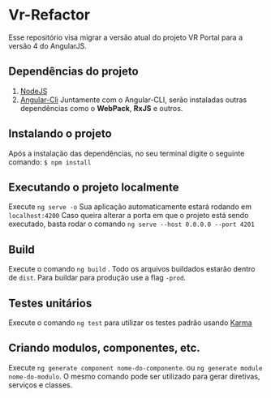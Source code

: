 Vr-Refactor
===================

Esse repositório visa migrar a versão atual do projeto VR Portal para a versão 4 do AngularJS.


Dependências do projeto
-------------

 1. [NodeJS](https://nodejs.org/en/download/)
 2. [Angular-Cli](https://github.com/angular/angular-cli)
Juntamente com o Angular-CLI, serão instaladas outras dependências como o **WebPack**, **RxJS** e outros.

Instalando o projeto
-------------
Após a instalação das dependências, no seu terminal digite o seguinte comando: `$ npm install`


Executando o projeto localmente
-------------
Execute `ng serve -o`
 Sua aplicação automaticamente estará rodando em `localhost:4200`
 Caso queira alterar a porta em que o projeto está sendo executado, basta rodar o comando `ng serve --host 0.0.0.0 --port 4201` 


Build
-------------
Execute o comando `ng build` . Todo os arquivos buildados estarão dentro de `dist`. Para buildar para produção use a flag `-prod`.

Testes unitários
-------------
Execute o comando `ng test` para utilizar os testes padrão usando [Karma](https://karma-runner.github.io/1.0/index.html)

Criando modulos, componentes, etc.
--------------
Execute `ng generate component nome-do-componente`.
ou `ng generate module nome-do-modulo`.
O mesmo comando pode ser utilizado para gerar diretivas, serviços e classes.

